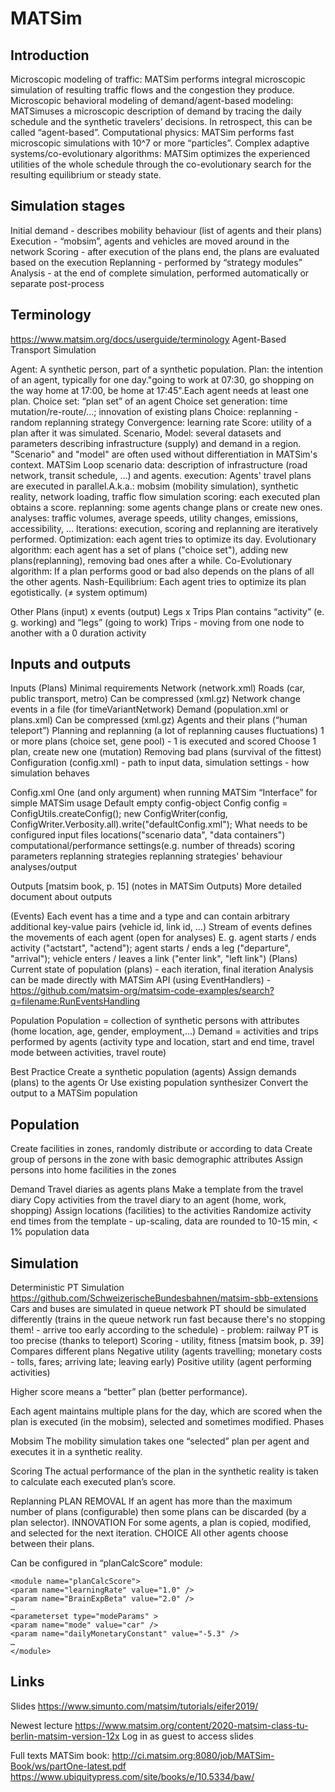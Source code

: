 # MATSim

## Introduction

Microscopic modeling of traffic: MATSim performs integral microscopic simulation of resulting traffic flows and the congestion they produce. Microscopic behavioral modeling of demand/agent-based modeling: MATSimuses a microscopic description of demand by tracing the daily schedule and the synthetic travelers’ decisions. In retrospect, this can be called “agent-based”. Computational physics: MATSim performs fast microscopic simulations with 10^7 or more “particles”. Complex adaptive systems/co-evolutionary algorithms: MATSim optimizes the experienced utilities of the whole schedule through the co-evolutionary search for the resulting equilibrium or steady state.

## Simulation stages

Initial demand - describes mobility behaviour (list of agents and their plans) Execution - “mobsim”, agents and vehicles are moved around in the network Scoring - after execution of the plans end, the plans are evaluated based on the execution Replanning - performed by “strategy modules” Analysis - at the end of complete simulation, performed automatically or separate post-process

## Terminology

https://www.matsim.org/docs/userguide/terminology Agent-Based Transport Simulation

Agent: A synthetic person, part of a synthetic population. Plan: the intention of an agent, typically for one day."going to work at 07:30, go shopping on the way home at 17:00, be home at 17:45".Each agent needs at least one plan. Choice set: “plan set” of an agent Choice set generation: time mutation/re-route/...; innovation of existing plans Choice: replanning - random replanning strategy Convergence: learning rate Score: utility of a plan after it was simulated. Scenario, Model: several datasets and parameters describing infrastructure (supply) and demand in a region. "Scenario" and "model" are often used without differentiation in MATSim's context. MATSim Loop scenario data: description of infrastructure (road network, transit schedule, ...) and agents. execution: Agents' travel plans are executed in parallel.A.k.a.: mobsim (mobility simulation), synthetic reality, network loading, traffic flow simulation scoring: each executed plan obtains a score. replanning: some agents change plans or create new ones. analyses: traffic volumes, average speeds, utility changes, emissions, accessibility, … Iterations: execution, scoring and replanning are iteratively performed. Optimization: each agent tries to optimize its day. Evolutionary algorithm: each agent has a set of plans ("choice set"), adding new plans(replanning), removing bad ones after a while. Co-Evolutionary algorithm: If a plan performs good or bad also depends on the plans of all the other agents. Nash-Equilibrium: Each agent tries to optimize its plan egotistically. (≠ system optimum)

Other Plans (input) x events (output) Legs x Trips Plan contains “activity” (e. g. working) and “legs” (going to work) Trips - moving from one node to another with a 0 duration activity

## Inputs and outputs

Inputs (Plans) Minimal requirements Network (network.xml) Roads (car, public transport, metro) Can be compressed (xml.gz) Network change events in a file (for timeVariantNetwork) Demand (population.xml or plans.xml) Can be compressed (xml.gz) Agents and their plans (“human teleport”) Planning and replanning (a lot of replanning causes fluctuations) 1 or more plans (choice set, gene pool) - 1 is executed and scored Choose 1 plan, create new one (mutation) Removing bad plans (survival of the fittest) Configuration (config.xml) - path to input data, simulation settings - how simulation behaves

Config.xml One (and only argument) when running MATSim “Interface” for simple MATSim usage Default empty config-object Config config = ConfigUtils.createConfig(); new ConfigWriter(config, ConfigWriter.Verbosity.all).write("defaultConfig.xml"); What needs to be configured input files locations("scenario data", "data containers") computational/performance settings(e.g. number of threads) scoring parameters replanning strategies replanning strategies' behaviour analyses/output

Outputs \[matsim book, p. 15] (notes in MATSim Outputs) More detailed document about outputs

(Events) Each event has a time and a type and can contain arbitrary additional key-value pairs (vehicle id, link id, ...) Stream of events defines the movements of each agent (open for analyses) E. g. agent starts / ends activity ("actstart", "actend"); agent starts / ends a leg ("departure", "arrival"); vehicle enters / leaves a link ("enter link", "left link") (Plans) Current state of population (plans) - each iteration, final iteration Analysis can be made directly with MATSim API (using EventHandlers) - https://github.com/matsim-org/matsim-code-examples/search?q=filename:RunEventsHandling

Population Population = collection of synthetic persons with attributes (home location, age, gender, employment,...) Demand = activities and trips performed by agents (activity type and location, start and end time, travel mode between activities, travel route)

Best Practice Create a synthetic population (agents) Assign demands (plans) to the agents Or Use existing population synthesizer Convert the output to a MATSim population

## Population

Create facilities in zones, randomly distribute or according to data Create group of persons in the zone with basic demographic attributes Assign persons into home facilities in the zones

Demand Travel diaries as agents plans Make a template from the travel diary Copy activities from the travel diary to an agent (home, work, shopping) Assign locations (facilities) to the activities Randomize activity end times from the template - up-scaling, data are rounded to 10-15 min, < 1% population data

## Simulation

Deterministic PT Simulation https://github.com/SchweizerischeBundesbahnen/matsim-sbb-extensions Cars and buses are simulated in queue network PT should be simulated differently (trains in the queue network run fast because there's no stopping them! - arrive too early according to the schedule) - problem: railway PT is too precise (thanks to teleport) Scoring - utility, fitness \[matsim book, p. 39] Compares different plans Negative utility (agents travelling; monetary costs - tolls, fares; arriving late; leaving early) Positive utility (agent performing activities)

Higher score means a “better” plan (better performance).

Each agent maintains multiple plans for the day, which are scored when the plan is executed (in the mobsim), selected and sometimes modified. Phases

Mobsim The mobility simulation takes one “selected” plan per agent and executes it in a synthetic reality.

Scoring The actual performance of the plan in the synthetic reality is taken to calculate each executed plan’s score.

Replanning PLAN REMOVAL If an agent has more than the maximum number of plans (configurable) then some plans can be discarded (by a plan selector). INNOVATION For some agents, a plan is copied, modified, and selected for the next iteration. CHOICE All other agents choose between their plans.

Can be configured in “planCalcScore” module:

```
<module name="planCalcScore">
<param name="learningRate" value="1.0" />
<param name="BrainExpBeta" value="2.0" /> 	
… 
<parameterset type="modeParams" >         	
<param name="mode" value="car" />                 	
<param name="dailyMonetaryConstant" value="-5.3" /> 	
… 
</module> 
```

## Links

Slides https://www.simunto.com/matsim/tutorials/eifer2019/

Newest lecture https://www.matsim.org/content/2020-matsim-class-tu-berlin-matsim-version-12x Log in as guest to access slides

Full texts MATSim book: http://ci.matsim.org:8080/job/MATSim-Book/ws/partOne-latest.pdf https://www.ubiquitypress.com/site/books/e/10.5334/baw/
